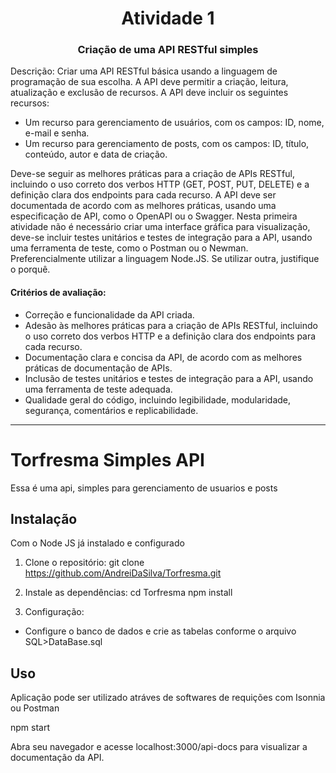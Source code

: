 
<h1 align="center">
    Atividade 1
</h1>
<h3 align="center">
    Criação de uma API RESTful simples
</h3>
Descrição: Criar uma API RESTful básica usando a linguagem de programação de sua escolha. A API deve permitir a criação, leitura, atualização e exclusão de recursos. A API deve incluir os seguintes recursos:

- Um recurso para gerenciamento de usuários, com os campos: ID, nome, e-mail e senha.
- Um recurso para gerenciamento de posts, com os campos: ID, título, conteúdo, autor e data de criação.

Deve-se seguir as melhores práticas para a criação de APIs RESTful, incluindo o uso correto dos verbos HTTP (GET, POST, PUT, DELETE) e a definição clara dos endpoints para cada recurso. A API deve ser documentada de acordo com as melhores práticas, usando uma especificação de API, como o OpenAPI ou o Swagger.
Nesta primeira atividade não é necessário criar uma interface gráfica para visualização, deve-se incluir testes unitários e testes de integração para a API, usando uma ferramenta de teste, como o Postman ou o Newman.
Preferencialmente utilizar a linguagem Node.JS. Se utilizar outra, justifique o porquê.

<h4> Critérios de avaliação: </h4>

- Correção e funcionalidade da API criada.
- Adesão às melhores práticas para a criação de APIs RESTful, incluindo o uso correto dos verbos HTTP e a definição clara dos endpoints para cada recurso.
- Documentação clara e concisa da API, de acordo com as melhores práticas de documentação de APIs.
- Inclusão de testes unitários e testes de integração para a API, usando uma ferramenta de teste adequada.
- Qualidade geral do código, incluindo legibilidade, modularidade, segurança, comentários e replicabilidade.

---------------------------------------------------------------------------------------------------------------------------------------------------------------------
# Torfresma Simples API

Essa é uma api, simples para gerenciamento de usuarios e posts

## Instalação
Com o Node JS já instalado e configurado

1. Clone o repositório: 
git clone https://github.com/AndreiDaSilva/Torfresma.git

2. Instale as dependências:
cd Torfresma
npm install

4. Configuração:

- Configure o banco de dados e crie as tabelas conforme o arquivo 
SQL>DataBase.sql

## Uso

Aplicação pode ser utilizado atráves de softwares de requições com Isonnia ou Postman

npm start 

Abra seu navegador e acesse localhost:3000/api-docs para visualizar a documentação da API.





 

